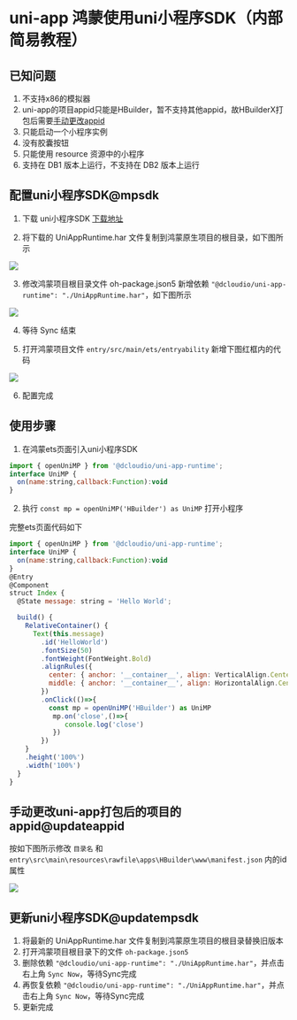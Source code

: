 # uni-app 鸿蒙使用uni小程序SDK（内部简易教程）

## 已知问题

1. 不支持x86的模拟器
2. uni-app的项目appid只能是HBuilder，暂不支持其他appid，故HBuilderX打包后需要[手动更改appid](#updateappid)
3. 只能启动一个小程序实例
4. 没有胶囊按钮
5. 只能使用 resource 资源中的小程序
6. 支持在 DB1 版本上运行，不支持在 DB2 版本上运行

## 配置uni小程序SDK@mpsdk

1. 下载 uni小程序SDK [下载地址](https://web-ext-storage.dcloud.net.cn/uni-app/harmony/har/UniAppRuntime.har)

2. 将下载的 UniAppRuntime.har 文件复制到鸿蒙原生项目的根目录，如下图所示

![](https://web-ext-storage.dcloud.net.cn/uni-app/harmony/dev/0f686381-b8d6-4cc9-a1ff-579600baf23f.png)

3. 修改鸿蒙项目根目录文件 oh-package.json5 新增依赖 `"@dcloudio/uni-app-runtime": "./UniAppRuntime.har"`，如下图所示

![](https://web-ext-storage.dcloud.net.cn/uni-app/harmony/dev/1845871b-474a-4fa7-b430-c6b3acf1cee3.png)

4. 等待 Sync 结束

5. 打开鸿蒙项目文件 `entry/src/main/ets/entryability` 新增下图红框内的代码

![](https://web-ext-storage.dcloud.net.cn/uni-app/harmony/dev/0a822b2b-147c-4aec-8f75-e68466be3911.png)

6. 配置完成

## 使用步骤

1. 在鸿蒙ets页面引入uni小程序SDK

```js
import { openUniMP } from '@dcloudio/uni-app-runtime';
interface UniMP {
  on(name:string,callback:Function):void
}
```

2. 执行 `const mp = openUniMP('HBuilder') as UniMP` 打开小程序

完整ets页面代码如下

```js
import { openUniMP } from '@dcloudio/uni-app-runtime';
interface UniMP {
  on(name:string,callback:Function):void
}
@Entry
@Component
struct Index {
  @State message: string = 'Hello World';

  build() {
    RelativeContainer() {
      Text(this.message)
        .id('HelloWorld')
        .fontSize(50)
        .fontWeight(FontWeight.Bold)
        .alignRules({
          center: { anchor: '__container__', align: VerticalAlign.Center },
          middle: { anchor: '__container__', align: HorizontalAlign.Center }
        })
        .onClick(()=>{
          const mp = openUniMP('HBuilder') as UniMP
           mp.on('close',()=>{
              console.log('close')
           })
        })
    }
    .height('100%')
    .width('100%')
  }
}
```

## 手动更改uni-app打包后的项目的appid@updateappid

按如下图所示修改 `目录名` 和 `entry\src\main\resources\rawfile\apps\HBuilder\www\manifest.json` 内的id属性

![](https://web-ext-storage.dcloud.net.cn/uni-app/harmony/dev/2637224c-67c1-4470-91ab-5f62440b73ea.png)

## 更新uni小程序SDK@updatempsdk

1. 将最新的 UniAppRuntime.har 文件复制到鸿蒙原生项目的根目录替换旧版本
2. 打开鸿蒙项目根目录下的文件 `oh-package.json5`
3. 删除依赖 `"@dcloudio/uni-app-runtime": "./UniAppRuntime.har"`，并点击右上角 `Sync Now`，等待Sync完成
4. 再恢复依赖 `"@dcloudio/uni-app-runtime": "./UniAppRuntime.har"`，并点击右上角 `Sync Now`，等待Sync完成
5. 更新完成

